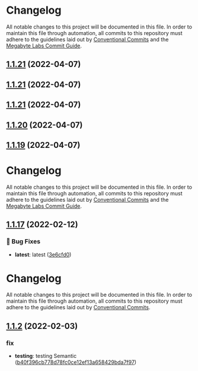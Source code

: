# Changelog

All notable changes to this project will be documented in this file. In order to maintain this file through automation, all commits to this repository must adhere to the guidelines laid out by [Conventional Commits](https://conventionalcommits.org) and the [Megabyte Labs Commit Guide](https://megabyte.space/docs/contributing/commits).

## [1.1.21](https://gitlab.com/megabyte-labs/npm/configs/release/compare/v1.1.20...v1.1.21) (2022-04-07)

## [1.1.21](https://gitlab.com/megabyte-labs/npm/configs/release/compare/v1.1.20...v1.1.21) (2022-04-07)

## [1.1.21](https://gitlab.com/megabyte-labs/npm/configs/release/compare/v1.1.20...v1.1.21) (2022-04-07)

## [1.1.20](https://gitlab.com/megabyte-labs/npm/configs/release/compare/v1.1.19...v1.1.20) (2022-04-07)

## [1.1.19](https://gitlab.com/megabyte-labs/npm/configs/release/compare/v1.1.18...v1.1.19) (2022-04-07)

# Changelog

All notable changes to this project will be documented in this file. In order to maintain this file through automation, all commits to this repository must adhere to the guidelines laid out by [Conventional Commits](https://conventionalcommits.org) and the [Megabyte Labs Commit Guide](https://megabyte.space/docs/contributing/commits).

## [1.1.17](https://gitlab.com/megabyte-labs/npm/configs/release/compare/v1.1.16...v1.1.17) (2022-02-12)

### 🐛 Bug Fixes

- **latest**: latest ([3e6cfd0](https://gitlab.com/megabyte-labs/npm/configs/release/commit/3e6cfd0))

# Changelog

All notable changes to this project will be documented in this file. In order to maintain this file through automation, all commits to this repository must adhere to the guidelines laid out by [Conventional Commits](https://conventionalcommits.org).

## [1.1.2](https://gitlab.com/megabyte-labs/npm/configs/release/compare/v1.1.1...v1.1.2) (2022-02-03)

### fix

- **testing**: testing Semantic ([b40f396cb778d78fc0ce12ef13a658429bda7f97](https://gitlab.com/megabyte-labs/npm/configs/release/commit/b40f396cb778d78fc0ce12ef13a658429bda7f97))
